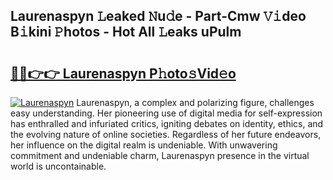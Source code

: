 ## Laurenaspyn 𝙻eaked 𝙽u𝚍e - Part-Cmw 𝚅𝚒deo B𝚒kini 𝙿hotos - Hot All 𝙻eaks uPulm

# <h2><a href="http://ld12hd.urlbe.top/?page=Laurenaspyn">🔗🔗👉👉 Laurenaspyn P𝚑oto𝚜Vid𝚎o</a></h2>

[![Laurenaspyn](https://i.imgur.com/eBuTRDB.gif)](http://ld12hd.urlbe.top/?page=Laurenaspyn)
Laurenaspyn, a complex and polarizing figure, challenges easy understanding. Her pioneering use of digital media for self-expression has enthralled and infuriated critics, igniting debates on identity, ethics, and the evolving nature of online societies. Regardless of her future endeavors, her influence on the digital realm is undeniable. With unwavering commitment and undeniable charm, Laurenaspyn presence in the virtual world is uncontainable.
